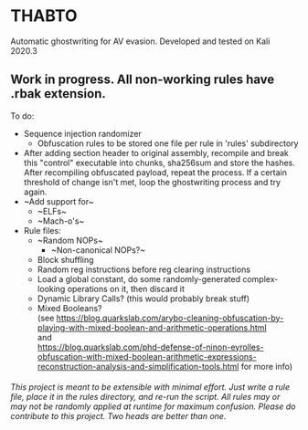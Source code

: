 # THABTO

Automatic ghostwriting for AV evasion. Developed and tested on Kali 2020.3
  
## Work in progress. All non-working rules have .rbak extension.
  
To do:
  * Sequence injection randomizer
    * Obfuscation rules to be stored one file per rule in 'rules' subdirectory
  * After adding section header to original assembly, recompile and break this "control" executable into chunks, sha256sum and store the hashes. After recompiling obfuscated payload, repeat the process. If a certain threshold of change isn't met, loop the ghostwriting process and try again.
  * ~Add support for~
    * ~ELFs~
    * ~Mach-o's~
  * Rule files:
    * ~Random NOPs~
      * ~Non-canonical NOPs?~
    * Block shuffling
    * Random reg instructions before reg clearing instructions
    * Load a global constant, do some randomly-generated complex-looking operations on it, then discard it
    * Dynamic Library Calls? (this would probably break stuff)
    * Mixed Booleans?  
    (see https://blog.quarkslab.com/arybo-cleaning-obfuscation-by-playing-with-mixed-boolean-and-arithmetic-operations.html  
    and  
    https://blog.quarkslab.com/phd-defense-of-ninon-eyrolles-obfuscation-with-mixed-boolean-arithmetic-expressions-reconstruction-analysis-and-simplification-tools.html for more info)
    
###### This project is meant to be extensible with minimal effort. Just write a rule file, place it in the rules directory, and re-run the script. All rules may or may not be randomly applied at runtime for maximum confusion. Please do contribute to this project. Two heads are better than one.
